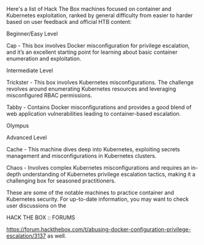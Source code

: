 Here's a list of Hack The Box machines focused on container and Kubernetes exploitation, 
ranked by general difficulty from easier to harder based on user feedback and official HTB content:

Beginner/Easy Level


Cap - This box involves Docker misconfiguration for privilege escalation, 
and it’s an excellent starting point for learning about basic container enumeration and exploitation.


Intermediate Level

Trickster - This box involves Kubernetes misconfigurations. 
The challenge revolves around enumerating Kubernetes resources and leveraging misconfigured RBAC permissions.

Tabby - Contains Docker misconfigurations and provides a good blend of web application vulnerabilities leading to container-based escalation.

Olympus

Advanced Level


Cache - This machine dives deep into Kubernetes, 
exploiting secrets management and misconfigurations in Kubernetes clusters.


Chaos - Involves complex Kubernetes misconfigurations and requires an in-depth understanding 
of Kubernetes privilege escalation tactics, making it a challenging box for seasoned practitioners.

These are some of the notable machines to practice container and Kubernetes security. For up-to-date information, you may want to check user discussions on the 

HACK THE BOX :: FORUMS

https://forum.hackthebox.com/t/abusing-docker-configuration-privilege-escalation/3137 as well.
